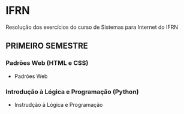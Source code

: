 # IFRN
Resolução dos exercícios do curso de Sistemas para Internet do IFRN

## PRIMEIRO SEMESTRE
### Padrões Web (HTML e CSS)
* Padrões Web

### Introdução à Lógica e Programação (Python)
* Instrudção à Lógica e Programação
